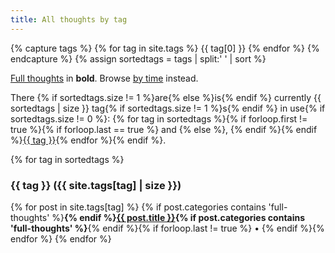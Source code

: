 ```yaml
---
title: All thoughts by tag
---
```

<!-- From https://bitbucket.org/christianspecht/blog/src/0b3d2dbfd9488d63c6ed0c3b899f6625c12ba6a4/src/tags/index.html?at=default -->
<!-- Read more: http://christianspecht.de/2014/10/25/separate-pages-per-tag-category-with-jekyll-without-plugins/ -->

{% capture tags %}
  {% for tag in site.tags %}
    {{ tag[0] }}
  {% endfor %}
{% endcapture %}
{% assign sortedtags = tags | split:' ' | sort %}

<p><a href="/full-thoughts/">Full thoughts</a> in <strong>bold</strong>. Browse <a href="/blog/archive/">by time</a> instead.</p>
<p>There {% if sortedtags.size != 1 %}are{% else %}is{% endif %} currently {{ sortedtags | size }} tag{% if sortedtags.size != 1 %}s{% endif %} in use{% if sortedtags.size != 0 %}: {% for tag in sortedtags %}{% if forloop.first != true %}{% if forloop.last == true %} and {% else %}, {% endif %}{% endif %}<a href="#{{ tag }}">{{ tag }}</a>{% endfor %}{% endif %}.</p>

{% for tag in sortedtags %}
<h3 id="{{ tag }}">{{ tag }} ({{ site.tags[tag] | size }})</h3>

  {% for post in site.tags[tag] %}
{% if post.categories contains 'full-thoughts' %}<strong>{% endif %}<a href="{{ post.url }}">{{ post.title }}</a>{% if post.categories contains 'full-thoughts' %}</strong>{% endif %}{% if forloop.last != true %} • {% endif %}{% endfor %}
{% endfor %}